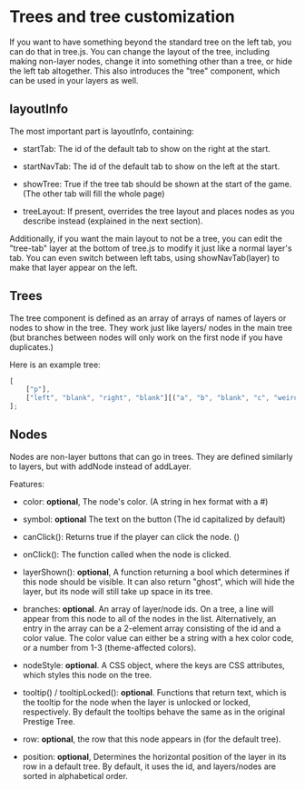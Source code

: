 # Trees and tree customization

If you want to have something beyond the standard tree on the left tab, you can do that in tree.js. You can change the layout
of the tree, including making non-layer nodes, change it into something other than a tree, or hide the left tab altogether.
This also introduces the "tree" component, which can be used in your layers as well.

## layoutInfo

The most important part is layoutInfo, containing:

-   startTab: The id of the default tab to show on the right at the start.
-   startNavTab: The id of the default tab to show on the left at the start.

-   showTree: True if the tree tab should be shown at the start of the game. (The other tab will fill the whole page)
-   treeLayout: If present, overrides the tree layout and places nodes as you describe instead (explained in the next section).

Additionally, if you want the main layout to not be a tree, you can edit the "tree-tab" layer at the bottom of tree.js to modify it just like a normal layer's tab. You can even switch between left tabs, using showNavTab(layer) to make that layer appear on the left.

## Trees

The tree component is defined as an array of arrays of names of layers or nodes to show in the tree. They work just like layers/
nodes in the main tree (but branches between nodes will only work on the first node if you have duplicates.)

Here is an example tree:

```js
[
    ["p"],
    ["left", "blank", "right", "blank"][("a", "b", "blank", "c", "weirdButton")]
];
```

## Nodes

Nodes are non-layer buttons that can go in trees. They are defined similarly to layers, but with addNode instead of addLayer.

Features:

-   color: **optional**, The node's color. (A string in hex format with a #)

-   symbol: **optional** The text on the button (The id capitalized by default)

-   canClick(): Returns true if the player can click the node. ()

-   onClick(): The function called when the node is clicked.

-   layerShown(): **optional**, A function returning a bool which determines if this node should be visible. It can also return "ghost", which will hide the layer, but its node will still take up space in its tree.

-   branches: **optional**. An array of layer/node ids. On a tree, a line will appear from this node to all of the nodes in the list. Alternatively, an entry in the array can be a 2-element array consisting of the id and a color value. The color value can either be a string with a hex color code, or a number from 1-3 (theme-affected colors).

-   nodeStyle: **optional**. A CSS object, where the keys are CSS attributes, which styles this node on the tree.

-   tooltip() / tooltipLocked(): **optional**. Functions that return text, which is the tooltip for the node when the layer is unlocked or locked, respectively. By default the tooltips behave the same as in the original Prestige Tree.

-   row: **optional**, the row that this node appears in (for the default tree).

-   position: **optional**, Determines the horizontal position of the layer in its row in a default tree. By default, it uses the id,
    and layers/nodes are sorted in alphabetical order.
